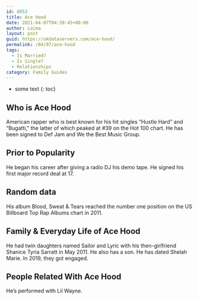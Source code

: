 ```yaml
---
id: 8053
title: Ace Hood
date: 2021-04-07T04:39:45+00:00
author: Laima
layout: post
guid: https://ukdataservers.com/ace-hood/
permalink: /04/07/ace-hood
tags:
  - Is Married?
  - Is Single?
  - Relationships
category: Family Guides
---
```


* some text
{: toc}


## Who is Ace Hood
                  
                  
                  
American rapper who is best known for his hit singles &#8220;Hustle Hard&#8221; and &#8220;Bugatti,&#8221; the latter of which peaked at #39 on the Hot 100 chart. He has been signed to Def Jam and We the Best Music Group. 
                  
              
            
              
            
                
                
                
## Prior to Popularity
                  
                  
                  
He began his career after giving a radio DJ his demo tape. He signed his first major record deal at 17.
                  
              
            
              
            
                
                
                
## Random data
                  
                  
                  
His album Blood, Sweat & Tears reached the number one position on the US Billboard Top Rap Albums chart in 2011.
                  
              
            
              
            
                
                
                
## Family & Everyday Life of Ace Hood
                  
                  
                  
He had twin daughters named Sailor and Lyric with his then-girlfriend Shanice Tyria Sarratt in May 2011. He also has a son. He has dated Shelah Marie. In 2019, they got engaged. 
                  
              
            
              
            
                
                
                
## People Related With Ace Hood
                  
                  
                  
He&#8217;s performed with Lil Wayne.
                  
              
            
              
            
                
              
            
              
              
            
            
              
            
          
          
          